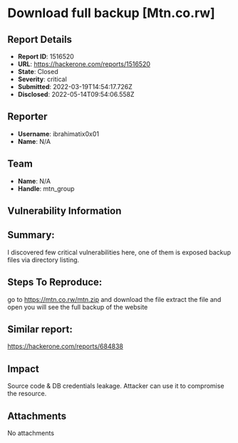 # Download full backup  [Mtn.co.rw]

## Report Details
- **Report ID**: 1516520
- **URL**: https://hackerone.com/reports/1516520
- **State**: Closed
- **Severity**: critical
- **Submitted**: 2022-03-19T14:54:17.726Z
- **Disclosed**: 2022-05-14T09:54:06.558Z

## Reporter
- **Username**: ibrahimatix0x01
- **Name**: N/A

## Team
- **Name**: N/A
- **Handle**: mtn_group

## Vulnerability Information
## Summary:
I discovered few critical vulnerabilities here, one of them is exposed backup files via directory listing.


## Steps To Reproduce:

go to https://mtn.co.rw/mtn.zip and download the file
extract the file and open
you will see the full backup of the website

## Similar report:
https://hackerone.com/reports/684838

## Impact

Source code & DB credentials leakage. Attacker can use it to compromise the resource.

## Attachments
No attachments
